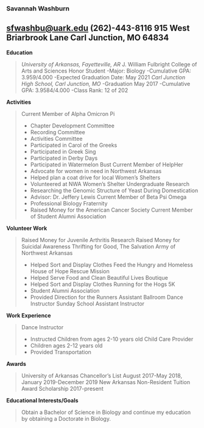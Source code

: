 ### Savannah Washburn 
sfwashbu@uark.edu
(262)-443-8116
915 West Briarbrook Lane Carl Junction, MO 64834 
--- 

**Education**
>_University of Arkansas, Fayetteville, AR_ 
> J. William Fulbright College of Arts and Sciences Honor Student 
> -Major: Biology 
> -Cumulative GPA: 3.959/4.000 
>-Expected Graduation Date: May 2021
>_Carl Junction High School, Carl Junction, MO_
>-Graduation May 2017 
>-Cumulative GPA: 3.9584/4.000
>-Class Rank: 12 of 202 


**Activities** 
>Current Member of Alpha Omicron Pi 
> -	Chapter Development Committee
>-	Recording Committee 
>-	Activities Committee 
>-	Participated in Carol of the Greeks 
>-	Participated in Greek Sing
>-	Participated in Derby Days
>-	Participated in Watermelon Bust 
>Current Member of HelpHer
>-	Advocate for women in need in Northwest Arkansas
>-	Helped plan a coat drive for local Women’s Shelters
>-	Volunteered at NWA Women’s Shelter 
>Undergraduate Research 
>-	Researching the Genomic Structure of Yeast During Domestication
>-	Advisor: Dr. Jeffery Lewis 
>Current Member of Beta Psi Omega 
>-	Professional Biology Fraternity 
>-	Raised Money for the American Cancer Society 
>Current Member of Student Alumni Association 


**Volunteer Work** 
> Raised Money for Juvenile Arthritis Research 
> Raised Money for Suicidal Awareness
>Thrifting for Good, The Salvation Army of Northwest Arkansas 
>-	Helped Sort and Display Clothes 
>Feed the Hungry and Homeless House of Hope Rescue Mission 
>-	Helped Serve Food and Clean
>Beautiful Lives Boutique 
>-	Helped Sort and Display Clothes 
>Running for the Hogs 5K
>-	Student Alumni Association 
>-	Provided Direction for the Runners
>Assistant Ballroom Dance Instructor
>Sunday School Assistant Instructor 


**Work Experience**
>Dance Instructor 
>-	Instructed Children from ages 2-10 years old 
>Child Care Provider 
>-	Children ages 2-12 years old 
>-	Provided Transportation 

**Awards**
>University of Arkansas Chancellor’s List August 2017-May 2018, January 2019-December 2019
>New Arkansas Non-Resident Tuition Award Scholarship 2017-present

**Educational Interests/Goals**
>Obtain a Bachelor of Science in Biology and continue my education by obtaining a Doctorate in Biology.

